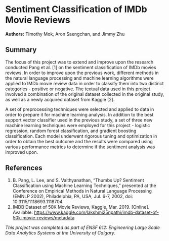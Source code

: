 # Sentiment Classification of IMDb Movie Reviews

**Authors:** Timothy Mok, Aron Saengchan, and Jimmy Zhu

## Summary
The focus of this project was to extend and improve upon the research conducted Pang et al. [1] on the sentiment classification of IMDb movies reviews. In order to improve upon the previous work, different methods in the natural language processing and machine learning algorithms were applied to IMDb movie review data in order to classify them into two distinct categories - positive or negative. The textual data used in this project involved a combination of the original dataset collected in the original study, as well as a newly acquired dataset from Kaggle [2].

A set of preprocessing techniques were selected and applied to data in order to prepare it for machine learning analysis. In addition to the best support vector classifier used in the previous study, a set of three new machine learning techniques were employed for this project - logistic regression, random forest classification, and gradient boosting classification. Each model underwent rigorous tuning and optimization in order to obtain the best outcome and the results were compared using various performance metrics to determine if the sentiment analysis was improved upon. 

## References
1. B. Pang, L. Lee, and S. Vaithyanathan, “Thumbs Up? Sentiment Classification using Machine Learning Techniques,” presented at the Conference on Empirical Methods in Natural Language Processing (EMNLP 2002), Philadelphia, PA, USA, Jul. 6-7, 2002, doi: 10.3115/1118693.1118704.
2. IMDB Dataset of 50K Movie Reviews, Kaggle, Mar. 2019. [Online]. Available: https://www.kaggle.com/lakshmi25npathi/imdb-dataset-of-50k-movie-reviews/metadata

*This project was completed as part of ENSF 612: Engineering Large Scale Data Analytics Systems at the University of Calgary.*